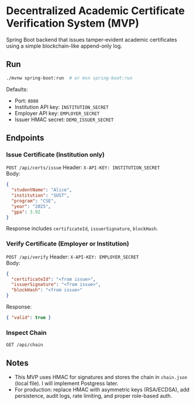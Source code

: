 # Decentralized Academic Certificate Verification System (MVP)

Spring Boot backend that issues tamper-evident academic certificates using a simple blockchain-like append-only log.

## Run

```bash
./mvnw spring-boot:run  # or mvn spring-boot:run
```

Defaults:

- Port: `8080`
- Institution API key: `INSTITUTION_SECRET`
- Employer API key: `EMPLOYER_SECRET`
- Issuer HMAC secret: `DEMO_ISSUER_SECRET`



## Endpoints

### Issue Certificate (Institution only)

`POST /api/certs/issue`
Header: `X-API-KEY: INSTITUTION_SECRET`  
Body:

```json
{
  "studentName": "Alice",
  "institution": "SUST",
  "program": "CSE",
  "year": "2025",
  "gpa": 3.92
}
```

Response includes `certificateId`, `issuerSignature`, `blockHash`.

### Verify Certificate (Employer or Institution)

`POST /api/verify`
Header: `X-API-KEY: EMPLOYER_SECRET`  
Body:

```json
{
  "certificateId": "<from issue>",
  "issuerSignature": "<from issue>",
  "blockHash": "<from issue>"
}
```

Response:

```json
{ "valid": true }
```

### Inspect Chain

`GET /api/chain`

## Notes

- This MVP uses HMAC for signatures and stores the chain in `chain.json` (local file). I will implement Postgress later.
- For production: replace HMAC with asymmetric keys (RSA/ECDSA), add persistence, audit logs, rate limiting, and proper role-based auth.
